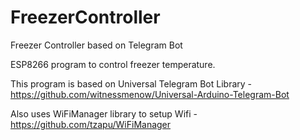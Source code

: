 # FreezerController
Freezer Controller based on Telegram Bot

ESP8266 program to control freezer temperature.

This program is based on Universal Telegram Bot Library - https://github.com/witnessmenow/Universal-Arduino-Telegram-Bot

Also uses WiFiManager library to setup Wifi - https://github.com/tzapu/WiFiManager
